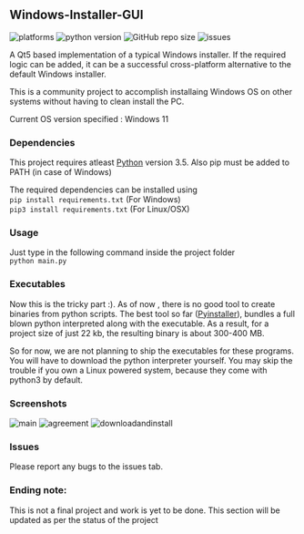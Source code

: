 ## Windows-Installer-GUI


![platforms](https://img.shields.io/badge/Platforms-Windows%20|%20Linux%20|%20Mac-blue)
![python version](https://img.shields.io/badge/Python%20Version-Python%203-yellow)
![GitHub repo size](https://img.shields.io/github/repo-size/amalthomas-exe/Windows-Installer-GUI)
![issues](https://img.shields.io/github/issues/amalthomas-exe/Wall-E)

A Qt5 based implementation of a typical Windows installer. If the required logic can be added, it can be a successful cross-platform alternative to the default Windows installer.

This is a community project to accomplish installaing Windows OS on other systems without having to clean install the PC. 

Current OS version specified : Windows 11<br>

### Dependencies
This project requires atleast [Python](https://www.python.org) version 3.5. Also pip must be added to PATH (in case of Windows)

The required dependencies can be installed using <br>
```pip install requirements.txt``` (For Windows)<br>
```pip3 install requirements.txt``` (For Linux/OSX)<br>

### Usage
Just type in the following command inside the project folder<br>
```python main.py```

### Executables
Now this is the tricky part :). As of now , there is no good tool to create binaries from python scripts. The best tool so far ([Pyinstaller](https://pypi.org/project/pyinstaller)), bundles a full blown python interpreted along with the executable. As a result, for a project size of just 22 kb, the resulting binary is about 300-400 MB. 

So for now, we are not planning to ship the executables for these programs. You will have to download the python interpreter yourself. You may skip the trouble if you own a Linux powered system, because they come with python3 by default. 


### Screenshots
![main](readme_images/main.png)
![agreement](readme_images/agreement.png)
![downloadandinstall](readme_images/downloadandinstall.png)

### Issues
Please report any bugs to the issues tab.

### Ending note:
This is not a final project and work is yet to be done. This section will be updated as per the status of the project


